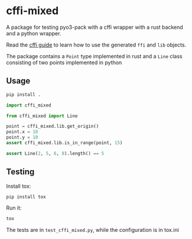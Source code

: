 # cffi-mixed

A package for testing pyo3-pack with a cffi wrapper with a rust backend and a python wrapper.

Read the [cffi guide](https://cffi.readthedocs.io/en/latest/index.html) to learn how to use the generated `ffi` and `lib` objects.

The package contains a `Point` type implemented in rust and a `Line` class consisting of two points implemented in python

## Usage

```bash
pip install .
```

```python
import cffi_mixed

from cffi_mixed import Line

point = cffi_mixed.lib.get_origin()
point.x = 10
point.y = 10
assert cffi_mixed.lib.is_in_range(point, 15)

assert Line(2, 5, 6, 8).length() == 5
```

## Testing

Install tox:

```bash
pip install tox
```

Run it:

```bash
tox
```

The tests are in `test_cffi_mixed.py`, while the configuration is in tox.ini
